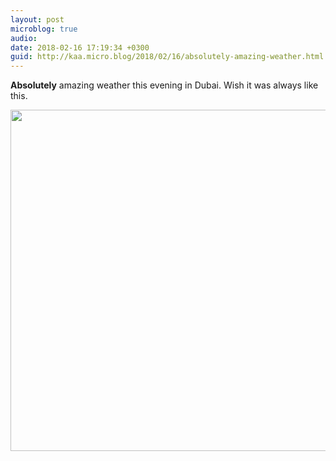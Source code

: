 ```yaml
---
layout: post
microblog: true
audio: 
date: 2018-02-16 17:19:34 +0300
guid: http://kaa.micro.blog/2018/02/16/absolutely-amazing-weather.html
---
```

**Absolutely** amazing weather this evening in Dubai. Wish it was always like this.

<img src="http://www.kaa.bz/uploads/2018/cba7176f3d.jpg" width="600" height="546" />
